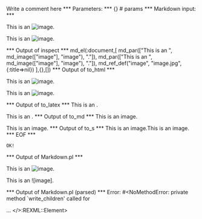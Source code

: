 Write a comment here
*** Parameters: ***
{} # params 
*** Markdown input: ***

This is an ![image][].

This is an ![image].

[image]: image.jpg

*** Output of inspect ***
md_el(:document,[
	md_par(["This is an ", md_image(["image"], "image"), "."]),
	md_par(["This is an ", md_image(["image"], "image"), "."]),
	md_ref_def("image", "image.jpg", {:title=>nil})
],{},[])
*** Output of to_html ***
<p>This is an <img src='image.jpg' alt='image' />.</p>

<p>This is an <img src='image.jpg' alt='image' />.</p>
*** Output of to_latex ***
This is an .

This is an .
*** Output of to_md ***
This is an image.

This is an image.
*** Output of to_s ***
This is an image.This is an image.
*** EOF ***



	OK!



*** Output of Markdown.pl ***
<p>This is an <img src="image.jpg" alt="image" />.</p>

<p>This is an ![image].</p>

*** Output of Markdown.pl (parsed) ***
Error: #<NoMethodError: private method `write_children' called for <div> ... </>:REXML::Element>
